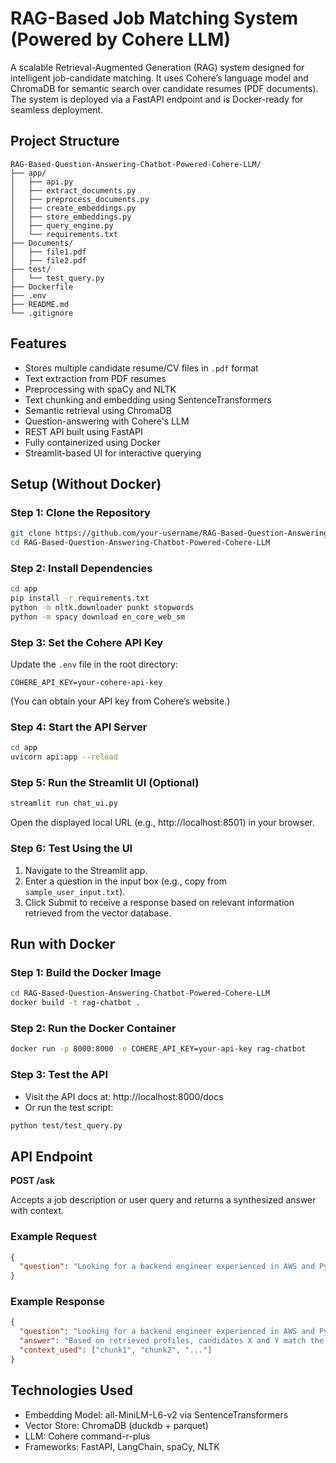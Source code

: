 
# RAG-Based Job Matching System (Powered by Cohere LLM)

A scalable Retrieval-Augmented Generation (RAG) system designed for intelligent job-candidate matching. It uses Cohere’s language model and ChromaDB for semantic search over candidate resumes (PDF documents). The system is deployed via a FastAPI endpoint and is Docker-ready for seamless deployment.

## Project Structure

```
RAG-Based-Question-Answering-Chatbot-Powered-Cohere-LLM/
├── app/
│   ├── api.py
│   ├── extract_documents.py
│   ├── preprocess_documents.py
│   ├── create_embeddings.py
│   ├── store_embeddings.py
│   ├── query_engine.py
│   └── requirements.txt
├── Documents/
│   ├── file1.pdf
│   ├── file2.pdf
├── test/
│   └── test_query.py
├── Dockerfile
├── .env
├── README.md
└── .gitignore
```

## Features

- Stores multiple candidate resume/CV files in `.pdf` format
- Text extraction from PDF resumes
- Preprocessing with spaCy and NLTK
- Text chunking and embedding using SentenceTransformers
- Semantic retrieval using ChromaDB
- Question-answering with Cohere's LLM
- REST API built using FastAPI
- Fully containerized using Docker
- Streamlit-based UI for interactive querying

## Setup (Without Docker)

### Step 1: Clone the Repository

```bash
git clone https://github.com/your-username/RAG-Based-Question-Answering-Chatbot-Powered-Cohere-LLM.git
cd RAG-Based-Question-Answering-Chatbot-Powered-Cohere-LLM
```

### Step 2: Install Dependencies

```bash
cd app
pip install -r requirements.txt
python -m nltk.downloader punkt stopwords
python -m spacy download en_core_web_sm
```

### Step 3: Set the Cohere API Key

Update the `.env` file in the root directory:

```
COHERE_API_KEY=your-cohere-api-key
```

(You can obtain your API key from Cohere’s website.)

### Step 4: Start the API Server

```bash
cd app
uvicorn api:app --reload
```

### Step 5: Run the Streamlit UI (Optional)

```bash
streamlit run chat_ui.py
```

Open the displayed local URL (e.g., http://localhost:8501) in your browser.

### Step 6: Test Using the UI

1. Navigate to the Streamlit app.
2. Enter a question in the input box (e.g., copy from `sample_user_input.txt`).
3. Click Submit to receive a response based on relevant information retrieved from the vector database.

## Run with Docker

### Step 1: Build the Docker Image

```bash
cd RAG-Based-Question-Answering-Chatbot-Powered-Cohere-LLM
docker build -t rag-chatbot .
```

### Step 2: Run the Docker Container

```bash
docker run -p 8000:8000 -e COHERE_API_KEY=your-api-key rag-chatbot
```

### Step 3: Test the API

- Visit the API docs at: http://localhost:8000/docs
- Or run the test script:

```bash
python test/test_query.py
```

## API Endpoint

**POST /ask**

Accepts a job description or user query and returns a synthesized answer with context.

### Example Request

```json
{
  "question": "Looking for a backend engineer experienced in AWS and Python."
}
```

### Example Response

```json
{
  "question": "Looking for a backend engineer experienced in AWS and Python.",
  "answer": "Based on retrieved profiles, candidates X and Y match the description...",
  "context_used": ["chunk1", "chunk2", "..."]
}
```

## Technologies Used

- Embedding Model: all-MiniLM-L6-v2 via SentenceTransformers
- Vector Store: ChromaDB (duckdb + parquet)
- LLM: Cohere command-r-plus
- Frameworks: FastAPI, LangChain, spaCy, NLTK
